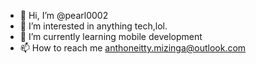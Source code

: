 - 👋 Hi, I’m @pearl0002
- 👀 I’m interested in anything tech,lol.
- 🌱 I’m currently learning mobile development
- 📫 How to reach me anthoneitty.mizinga@outlook.com


<!---
pearl0002/pearl0002 is a ✨ special ✨ repository because its `README.md` (this file) appears on your GitHub profile.
You can click the Preview link to take a look at your changes.
--->
